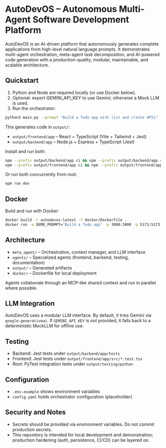 # AutoDevOS – Autonomous Multi-Agent Software Development Platform

AutoDevOS is an AI-driven platform that autonomously generates complete applications from high-level natural language prompts. It demonstrates multi-agent orchestration, meta-agent task decomposition, and AI-powered code generation with a production-quality, modular, maintainable, and scalable architecture.

## Quickstart

1. Python and Node are required locally (or use Docker below).
2. Optional: export GEMINI_API_KEY to use Gemini; otherwise a Mock LLM is used.
3. Run the orchestrator:

```bash
python3 main.py --prompt "Build a Todo app with list and create APIs"
```

This generates code in `output/`:
- `output/frontend/app` – React + TypeScript (Vite + Tailwind + Jest)
- `output/backend/app` – Node.js + Express + TypeScript (Jest)

Install and run both:

```bash
npm --prefix output/backend/app ci && npm --prefix output/backend/app run dev
npm --prefix output/frontend/app ci && npm --prefix output/frontend/app run dev
```

Or run both concurrently from root:

```bash
npm run dev
```

## Docker

Build and run with Docker:

```bash
docker build -t autodevos:latest -f docker/Dockerfile .
docker run -e DEMO_PROMPT="Build a Todo app" -p 3000:3000 -p 5173:5173 autodevos:latest
```

## Architecture

- `meta_agent/` – Orchestration, context manager, and LLM interface
- `agents/` – Specialized agents (frontend, backend, testing, documentation)
- `output/` – Generated artifacts
- `docker/` – Dockerfile for local deployment

Agents collaborate through an MCP-like shared context and run in parallel where possible.

## LLM Integration

AutoDevOS uses a modular LLM interface. By default, it tries Gemini via `google-generativeai`. If `GEMINI_API_KEY` is not provided, it falls back to a deterministic MockLLM for offline use.

## Testing

- Backend: Jest tests under `output/backend/app/tests`
- Frontend: Jest tests under `output/frontend/app/src/*.test.tsx`
- Root: PyTest integration tests under `output/testing/python`

## Configuration

- `.env.example` shows environment variables
- `config.yaml` holds orchestrator configuration (placeholder)

## Security and Notes

- Secrets should be provided via environment variables. Do not commit production secrets.
- This repository is intended for local development and demonstration; production hardening (auth, persistence, CI/CD) can be layered on.

